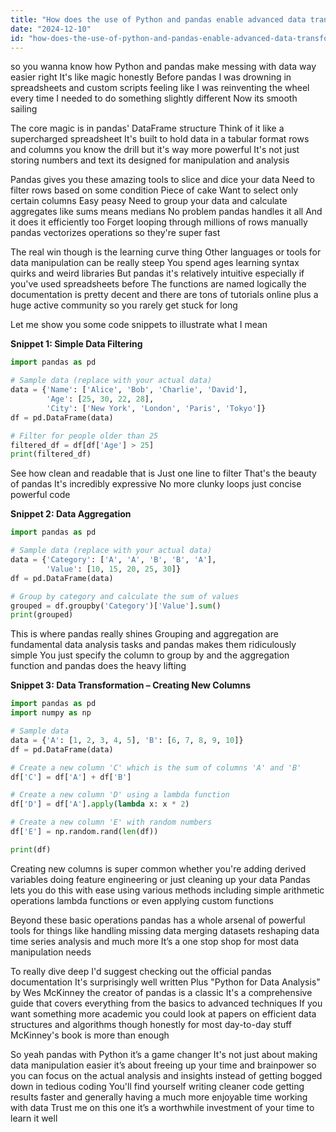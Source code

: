 ```yaml
---
title: "How does the use of Python and pandas enable advanced data transformations and reduce the learning curve?"
date: "2024-12-10"
id: "how-does-the-use-of-python-and-pandas-enable-advanced-data-transformations-and-reduce-the-learning-curve"
---
```


 so you wanna know how Python and pandas make messing with data way easier right  It's like magic honestly  Before pandas I was drowning in spreadsheets and custom scripts feeling like I was reinventing the wheel every time I needed to do something slightly different  Now its smooth sailing

The core magic is in pandas' DataFrame structure  Think of it like a supercharged spreadsheet  It's built to hold data in a tabular format rows and columns you know the drill but it's way more powerful  It's not just storing numbers and text its designed for  manipulation and analysis

Pandas gives you these amazing tools to slice and dice your data  Need to filter rows based on some condition  Piece of cake  Want to select only certain columns  Easy peasy  Need to group your data and calculate aggregates like sums means medians  No problem pandas handles it all  And it does it efficiently too  Forget looping through millions of rows manually  pandas vectorizes operations so they're super fast

The real win though is the learning curve thing  Other languages or tools for data manipulation can be really steep  You spend ages learning syntax quirks and weird libraries  But pandas  it's relatively intuitive especially if you've used spreadsheets before  The functions are named logically  the documentation is pretty decent and there are tons of tutorials online  plus a huge active community  so you rarely get stuck for long

Let me show you some code snippets to illustrate what I mean


**Snippet 1: Simple Data Filtering**

```python
import pandas as pd

# Sample data (replace with your actual data)
data = {'Name': ['Alice', 'Bob', 'Charlie', 'David'],
        'Age': [25, 30, 22, 28],
        'City': ['New York', 'London', 'Paris', 'Tokyo']}
df = pd.DataFrame(data)

# Filter for people older than 25
filtered_df = df[df['Age'] > 25]
print(filtered_df)
```

See how clean and readable that is  Just one line to filter  That's the beauty of pandas  It's incredibly expressive  No more clunky loops  just concise powerful code


**Snippet 2: Data Aggregation**

```python
import pandas as pd

# Sample data (replace with your actual data)
data = {'Category': ['A', 'A', 'B', 'B', 'A'],
        'Value': [10, 15, 20, 25, 30]}
df = pd.DataFrame(data)

# Group by category and calculate the sum of values
grouped = df.groupby('Category')['Value'].sum()
print(grouped)
```

This is where pandas really shines  Grouping and aggregation are fundamental data analysis tasks  and pandas makes them ridiculously simple  You just specify the column to group by and the aggregation function  and pandas does the heavy lifting


**Snippet 3: Data Transformation – Creating New Columns**

```python
import pandas as pd
import numpy as np

# Sample data
data = {'A': [1, 2, 3, 4, 5], 'B': [6, 7, 8, 9, 10]}
df = pd.DataFrame(data)

# Create a new column 'C' which is the sum of columns 'A' and 'B'
df['C'] = df['A'] + df['B']

# Create a new column 'D' using a lambda function
df['D'] = df['A'].apply(lambda x: x * 2)

# Create a new column 'E' with random numbers
df['E'] = np.random.rand(len(df))

print(df)
```

Creating new columns is super common  whether you're adding derived variables  doing feature engineering or just cleaning up your data  Pandas lets you do this with ease using various methods including simple arithmetic operations  lambda functions or even applying custom functions


Beyond these basic operations  pandas has a whole arsenal of powerful tools for things like  handling missing data  merging datasets  reshaping data  time series analysis and much more  It’s a one stop shop for most data manipulation needs


To really dive deep  I'd suggest checking out the official pandas documentation  It's surprisingly well written  Plus  "Python for Data Analysis" by Wes McKinney the creator of pandas is a classic  It's a comprehensive guide that covers everything from the basics to advanced techniques  If you want something more academic you could look at papers on efficient data structures and algorithms though honestly  for most day-to-day stuff  McKinney's book is more than enough


So yeah  pandas with Python  it’s a game changer  It's not just about making data manipulation easier  it’s about freeing up your time and brainpower so you can focus on the actual analysis and insights  instead of getting bogged down in tedious coding  You'll find yourself writing cleaner code  getting results faster and generally having a much more enjoyable time working with data  Trust me on this one  it’s a worthwhile investment of your time to learn it well

